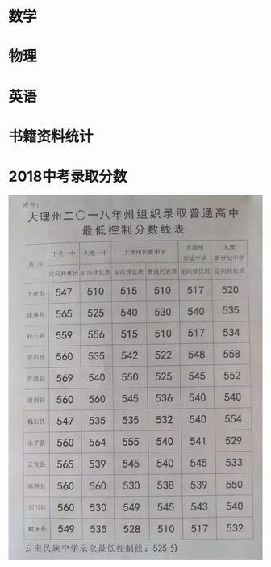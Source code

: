 
# 数学


# 物理



# 英语



# 书籍资料统计










# 2018中考录取分数
<img src="./zimage/ScorePaper/others/zhongkao.jpg" />

